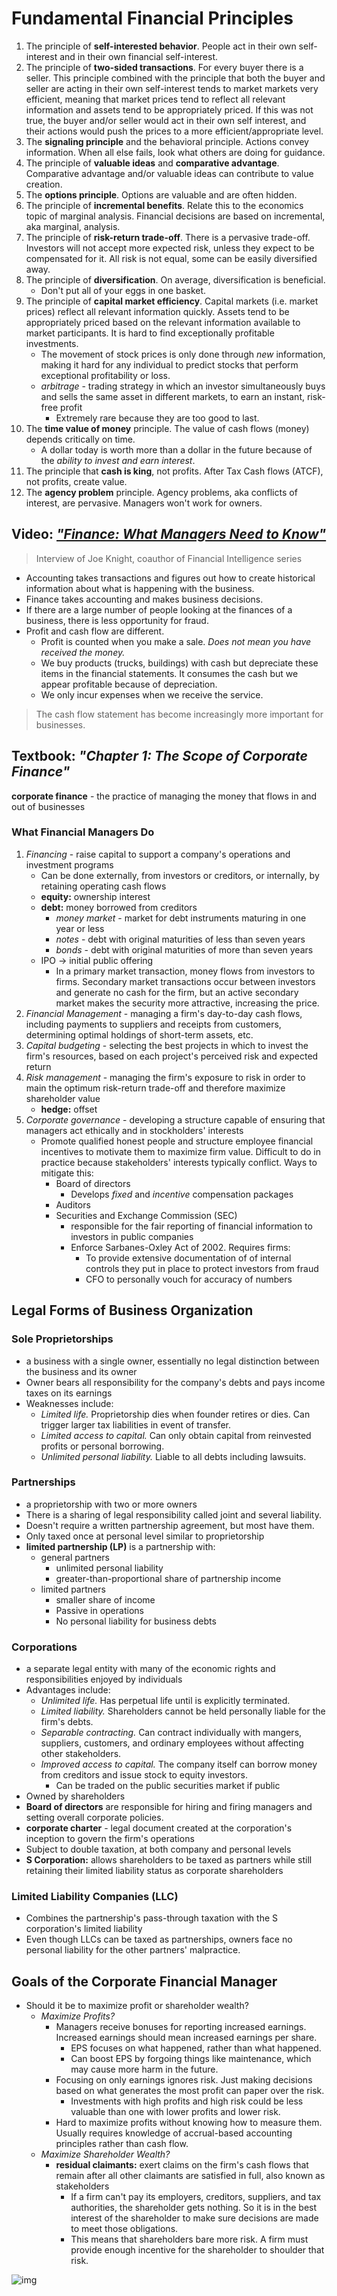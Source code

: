 # Fundamental Financial Principles

1. The principle of **self-interested behavior**.  People act in their own self-interest and in their own financial self-interest.
2. The principle of **two-sided transactions**. For every buyer there is a seller.  This principle combined with the principle that both the buyer and seller are acting in their own self-interest tends to market markets very efficient, meaning that market prices tend to reflect all relevant information and assets tend to be appropriately priced.  If this was not true, the buyer and/or seller would act in their own self interest, and their actions would push the prices to a more efficient/appropriate level.
3. The **signaling principle** and the behavioral principle.  Actions convey information.  When all else fails, look what others are doing for guidance.
4. The principle of **valuable ideas** and **comparative advantage**.  Comparative advantage and/or valuable ideas can contribute to value creation.
5. The **options principle**.  Options are valuable and are often hidden.
6. The principle of **incremental benefits**.  Relate this to the economics topic of marginal analysis.  Financial decisions are based on incremental, aka marginal, analysis.
7. The principle of **risk-return trade-off**.  There is a pervasive trade-off.  Investors will not accept more expected risk, unless they expect to be compensated for it.  All risk is not equal, some can be easily diversified away.
8. The principle of **diversification**. On average, diversification is beneficial.
    - Don't put all of your eggs in one basket.
9. The principle of **capital market efficiency**.  Capital markets (i.e. market prices) reflect all relevant information quickly.  Assets tend to be appropriately priced based on the relevant information available to market participants.  It is hard to find exceptionally profitable investments.
    - The movement of stock prices is only done through *new* information, making it hard for any individual to predict stocks that perform exceptional profitability or loss.
    - *arbitrage* - trading strategy in which an investor simultaneously buys and sells the same asset in different markets, to earn an instant, risk-free profit
        - Extremely rare because they are too good to last.
10. The **time value of money** principle.  The value of cash flows (money) depends critically on time.
    - A dollar today is worth more than a dollar in the future because of the *ability to invest and earn interest*.
11. The principle that **cash is king**, not profits.  After Tax Cash flows (ATCF), not profits, create value.
12. The **agency problem** principle.  Agency problems, aka conflicts of interest, are pervasive.  Managers won't work for owners.

## Video: [*"Finance: What Managers Need to Know"*](http://www.youtube.com/watch?v=aJsmJsd6GIw)

> Interview of Joe Knight, coauthor of Financial Intelligence series

- Accounting takes transactions and figures out how to create historical information about what is happening with the business.
- Finance takes accounting and makes business decisions.
- If there are a large number of people looking at the finances of a business, there is less opportunity for fraud.
- Profit and cash flow are different.
  - Profit is counted when you make a sale. *Does not mean you have received the money.*
  - We buy products (trucks, buildings) with cash but depreciate these items in the financial statements. It consumes the cash but we appear profitable because of depreciation.
  - We only incur expenses when we receive the service.

> The cash flow statement has become increasingly more important for businesses.

## Textbook: *"Chapter 1: The Scope of Corporate Finance"*

**corporate finance** - the practice of managing the money that flows in and out of businesses

### What Financial Managers Do

1. *Financing* - raise capital to support a company's operations and investment programs
    - Can be done externally, from investors or creditors, or internally, by retaining operating cash flows
    - **equity:** ownership interest
    - **debt:** money borrowed from creditors
        - *money market* - market for debt instruments maturing in one year or less
        - *notes* - debt with original maturities of less than seven years
        - *bonds* - debt with original maturities of more than seven years
    - IPO -> initial public offering
        - In a primary market transaction, money flows from investors to firms. Secondary market transactions occur between investors and generate no cash for the firm, but an active secondary market makes the security more attractive, increasing the price.
2. *Financial Management* - managing a firm's day-to-day cash flows, including payments to suppliers and receipts from customers, determining optimal holdings of short-term assets, etc.
3. *Capital budgeting* - selecting the best projects in which to invest the firm's resources, based on each project's perceived risk and expected return
4. *Risk management* - managing the firm's exposure to risk in order to main the optimum risk-return trade-off and therefore maximize shareholder value
    - **hedge:** offset
5. *Corporate governance* - developing a structure capable of ensuring that managers act ethically and in stockholders' interests
    - Promote qualified honest people and structure employee financial incentives to motivate them to maximize firm value. Difficult to do in practice because stakeholders' interests typically conflict. Ways to mitigate this:
        - Board of directors
            - Develops *fixed* and *incentive* compensation packages
        - Auditors
        - Securities and Exchange Commission (SEC)
            - responsible for the fair reporting of financial information to investors in public companies
            - Enforce Sarbanes-Oxley Act of 2002. Requires firms:
                - To provide extensive documentation of  of internal controls they put in place to protect investors from fraud
                - CFO to personally vouch for accuracy of numbers

## Legal Forms of Business Organization

### Sole Proprietorships

- a business with a single owner, essentially no legal distinction between the business and its owner
- Owner bears all responsibility for the company's debts and pays income taxes on its earnings
- Weaknesses include:
  - *Limited life.* Proprietorship dies when founder retires or dies. Can trigger larger tax liabilities in event of transfer.
  - *Limited access to capital.* Can only obtain capital from reinvested profits or personal borrowing.
  - *Unlimited personal liability.* Liable to all debts including lawsuits.

### Partnerships

- a proprietorship with two or more owners
- There is a sharing of legal responsibility called joint and several liability.
- Doesn't require a written partnership agreement, but most have them.
- Only taxed once at personal level similar to proprietorship
- **limited partnership (LP)** is a partnership with:
  - general partners
    - unlimited personal liability
    - greater-than-proportional share of partnership income
  - limited partners
    - smaller share of income
    - Passive in operations
    - No personal liability for business debts

### Corporations

- a separate legal entity with many of the economic rights and responsibilities enjoyed by individuals
- Advantages include:
  - *Unlimited life.* Has perpetual life until is explicitly terminated.
  - *Limited liability.* Shareholders cannot be held personally liable for the firm's debts.
  - *Separable contracting.*  Can contract individually with mangers, suppliers, customers, and ordinary employees without affecting other stakeholders.
  - *Improved access to capital.* The company itself can borrow money from creditors and issue stock to equity investors.
    - Can be traded on the public securities market if public
- Owned by shareholders
- **Board of directors** are responsible for hiring and firing managers and setting overall corporate policies.
- **corporate charter** - legal document created at the corporation's inception to govern the firm's operations
- Subject to double taxation, at both company and personal levels
- **S Corporation:** allows shareholders to be taxed as partners while still retaining their limited liability status as corporate shareholders

### Limited Liability Companies (LLC)

- Combines the partnership's pass-through taxation with the S corporation's limited liability
- Even though LLCs can be taxed as partnerships, owners face no personal liability for the other partners' malpractice.

## Goals of the Corporate Financial Manager

- Should it be to maximize profit or shareholder wealth?
  - *Maximize Profits?*
    - Managers receive bonuses for reporting increased earnings. Increased earnings should mean increased earnings per share.
      - EPS focuses on what happened, rather than what happened.
      - Can boost EPS by forgoing things like maintenance, which may cause more harm in the future.
    - Focusing on only earnings ignores risk. Just making decisions based on what generates the most profit can paper over the risk.
      - Investments with high profits and high risk could be less valuable than one with lower profits and lower risk.
    - Hard to maximize profits without knowing how to measure them. Usually requires knowledge of accrual-based accounting principles rather than cash flow.
  - *Maximize Shareholder Wealth?*
    - **residual claimants:** exert claims on the firm's cash flows that remain after all other claimants are satisfied in full, also known as stakeholders
      - If a firm can't pay its employers, creditors, suppliers, and tax authorities, the shareholder gets nothing. So it is in the best interest of the shareholder to make sure decisions are made to meet those obligations.
      - This means that shareholders bare more risk. A firm must provide enough incentive for the shareholder to shoulder that risk.

![img](images/payoff-diagram.png)
